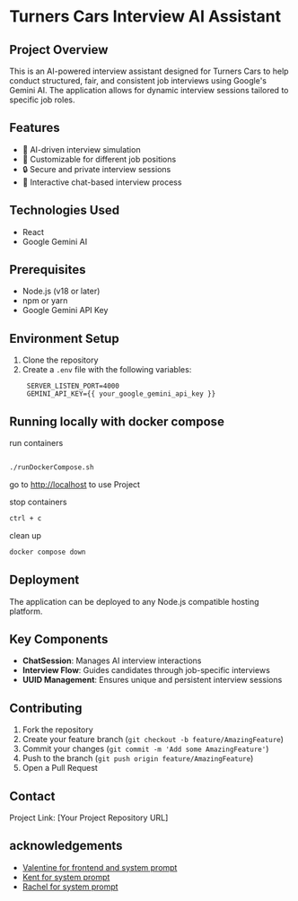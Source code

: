 # Turners Cars Interview AI Assistant

## Project Overview

This is an AI-powered interview assistant designed for Turners Cars to help conduct structured, fair, and consistent job interviews using Google's Gemini AI. The application allows for dynamic interview sessions tailored to specific job roles.

## Features

- 🤖 AI-driven interview simulation
- 🎯 Customizable for different job positions
- 🔒 Secure and private interview sessions
- 💬 Interactive chat-based interview process

## Technologies Used

- React
- Google Gemini AI

## Prerequisites

- Node.js (v18 or later)
- npm or yarn
- Google Gemini API Key

## Environment Setup

1. Clone the repository
2. Create a `.env` file with the following variables:
   ```
    SERVER_LISTEN_PORT=4000
    GEMINI_API_KEY={{ your_google_gemini_api_key }}
   ```

## Running locally with docker compose
run containers
```sh

./runDockerCompose.sh
```
go to [http://localhost][def] to use Project

stop containers
```sh
ctrl + c 
```
clean up

```sh
docker compose down 
```

## Deployment

The application can be deployed to any Node.js compatible hosting platform.

## Key Components

- **ChatSession**: Manages AI interview interactions
- **Interview Flow**: Guides candidates through job-specific interviews
- **UUID Management**: Ensures unique and persistent interview sessions

## Contributing

1. Fork the repository
2. Create your feature branch (`git checkout -b feature/AmazingFeature`)
3. Commit your changes (`git commit -m 'Add some AmazingFeature'`)
4. Push to the branch (`git push origin feature/AmazingFeature`)
5. Open a Pull Request

## Contact


Project Link: [Your Project Repository URL]

## acknowledgements  

 * [Valentine for frontend and system prompt](https://github.com/valentine-ncube)
 * [Kent for system prompt](https://github.com/Kent-Wharerau)
 * [Rachel for system prompt](https://github.com/muddyducky)


[def]: http://localhost